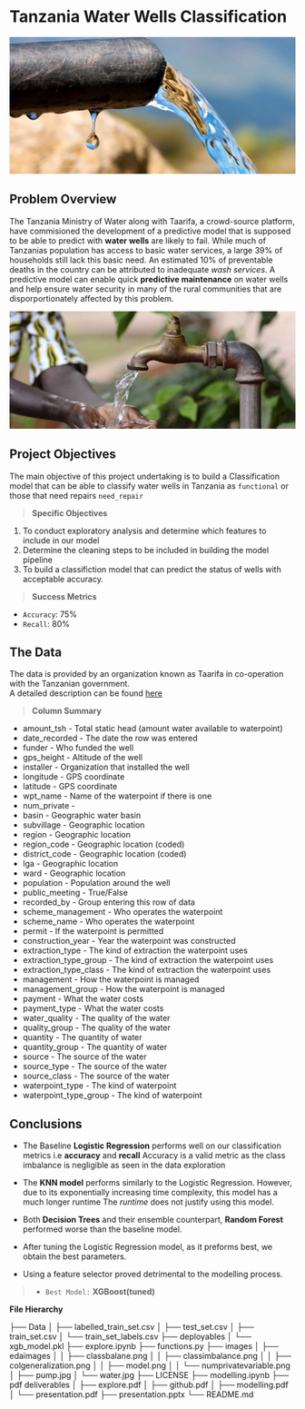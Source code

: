 # Tanzania Water Wells Classification
<p align="center">
    <img src="/images/pump.jpg" alt='pump_image'>
</p>

## Problem Overview

The Tanzania Ministry of Water along with Taarifa, a crowd-source platform, have commisioned the development of a predictive model that is supposed to be able to predict with **water wells** are likely to fail. While much of Tanzanias population has access to basic water services, a large 39% of households still lack this basic need. An estimated 10% of preventable deaths in the country can be attributed to inadequate *wash services*. A predictive model can enable quick **predictive maintenance** on water wells and help ensure water security in many of the rural communities that are disporportionately affected by this problem. 

<p align="center">
    <img src="images/water.jpg" alt='water_impact_image'>
</p>

## Project Objectives
The main objective of this project undertaking is to build a Classification model that can be able to classify water wells in Tanzania as `functional` or those that need repairs `need_repair`
> **Specific Objectives**
1. To conduct exploratory analysis and determine which features to include in our model
2. Determine the cleaning steps to be included in building the model pipeline 
3. To build a classifiction model that can predict the status of wells with acceptable accuracy.

> **Success Metrics**
* `Accuracy`: 75%
* `Recall`: 80%

## The Data

The data is provided by an organization known as Taarifa in co-operation with the Tanzanian government. \
A detailed description can be found [here](https://www.drivendata.org/competitions/7/pump-it-up-data-mining-the-water-table/page/25/#sub_values)
> **Column Summary**
* amount_tsh - Total static head (amount water available to waterpoint)
* date_recorded - The date the row was entered
* funder - Who funded the well
* gps_height - Altitude of the well
* installer - Organization that installed the well
* longitude - GPS coordinate
* latitude - GPS coordinate
* wpt_name - Name of the waterpoint if there is one
* num_private -
* basin - Geographic water basin
* subvillage - Geographic location
* region - Geographic location
* region_code - Geographic location (coded)
* district_code - Geographic location (coded)
* lga - Geographic location
* ward - Geographic location
* population - Population around the well
* public_meeting - True/False
* recorded_by - Group entering this row of data
* scheme_management - Who operates the waterpoint
* scheme_name - Who operates the waterpoint
* permit - If the waterpoint is permitted
* construction_year - Year the waterpoint was constructed
* extraction_type - The kind of extraction the waterpoint uses
* extraction_type_group - The kind of extraction the waterpoint uses
* extraction_type_class - The kind of extraction the waterpoint uses
* management - How the waterpoint is managed
* management_group - How the waterpoint is managed
* payment - What the water costs
* payment_type - What the water costs
* water_quality - The quality of the water
* quality_group - The quality of the water
* quantity - The quantity of water
* quantity_group - The quantity of water
* source - The source of the water
* source_type - The source of the water
* source_class - The source of the water
* waterpoint_type - The kind of waterpoint
* waterpoint_type_group - The kind of waterpoint

## Conclusions

* The Baseline **Logistic Regression** performs well on our classification metrics i.e **accuracy** and **recall**
Accuracy is a valid metric as the class imbalance is negligible as seen in the data exploration

* The **KNN model** performs similarly to the Logistic Regression. However, due to its exponentially increasing time complexity, this model has a much longer runtime
The *runtime* does not justify using this model.

* Both **Decision Trees** and their ensemble counterpart, **Random Forest** performed worse than the baseline model.

* After tuning the Logistic Regression model, as it preforms best, we obtain the best parameters.

* Using a feature selector proved detrimental to the modelling process.

> * `Best Model:` **XGBoost(tuned)**

**File Hierarchy**

├── Data
│   ├── labelled_train_set.csv
│   ├── test_set.csv
│   ├── train_set.csv
│   └── train_set_labels.csv
├── deployables
│   └── xgb_model.pkl
├── explore.ipynb
├── functions.py
├── images
│   ├── edaimages
│   │   ├── classbalane.png
│   │   ├── classimbalance.png
│   │   ├── colgeneralization.png
│   │   ├── model.png
│   │   └── numprivatevariable.png
│   ├── pump.jpg
│   └── water.jpg
├── LICENSE
├── modelling.ipynb
├── pdf deliverables
│   ├── explore.pdf
│   ├── github.pdf
│   ├── modelling.pdf
│   └── presentation.pdf
├── presentation.pptx
└── README.md

